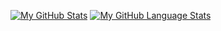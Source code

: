 [![My GitHub Stats](https://github-readme-stats.vercel.app/api/?username=NLKNguyen&theme=gradient&show_icons=true&count_private=true)]()
[![My GitHub Language Stats](https://github-readme-stats.vercel.app/api/top-langs/?username=NLKNguyen&langs_count=6&theme=gradiant&layout=compact)]()
